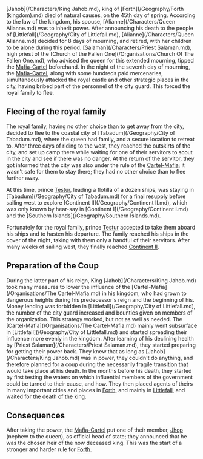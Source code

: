 [Jahob](/Characters/King Jahob.md), king of [Forth](/Geography/Forth (kingdom).md) died of natural causes, on the 45th day of spring.
According to the law of the kingdom, his spouse, [Alianne](/Characters/Queen Alianne.md) was to inherit power.
After announcing his death to the people of [Littlefall](/Geography/City of Littlefall.md), [Alianne](/Characters/Queen Alianne.md) decided for 8 days of mourning, and retired, with her children to be alone during this period.
[Salaman](/Characters/Priest Salaman.md), high priest of the [Church of the Fallen One](/Organisations/Church Of The Fallen One.md), who advised the queen for this extended mourning, tipped the [Mafia-Cartel](Organi) beforehand.
In the night of the seventh day of mourning, the [Mafia-Cartel](Org), along with some hundreds paid mercenaries, simultaneously attacked the royal castle and other strategic places in the city, having bribed part of the personnel of the city guard.
This forced the royal family to flee.

## Fleeing of the royal family

The royal family, having no other choice than to get away from the city, decided to flee to the coastal city of [Tabadum](/Geography/City of Tabadum.md), where the queen had family, and a secure location to retreat to.
After three days of riding to the west, they reached the outskirts of the city, and set up camp there while waiting for one of their servitors to scout in the city and see if there was no danger.
At the return of the servitor, they got informed that the city was also under the rule of the [Cartel-Mafia](); it wasn't safe for them to stay there; they had no other choice than to flee further away.

At this time, prince [Testur](/Characters/Testur.md), leading a flotilla of a dozen ships, was staying in [Tabadum](/Geography/City of Tabadum.md) for a final resupply before sailing west to explore [Continent II](/Geography/Continent II.md), which was only known by hear-say in [Continent I](/Geography/Continent I.md) and the [Southern Islands](/Geography/Southern Islands.md).

Fortunately for the royal family, prince [Testur](/Characters/Testur.md) accepted to take them aboard his ships and to hasten his departure.
The family reached his ships in the cover of the night, taking with them only a handful of their servitors.
After many weeks of sailing west, they finally reached [Continent II]().

## Preparation of the Coup

During the latter part of his reign, King [Jahob](/Characters/King Jahob.md) took many measures to lower the influence of the [Cartel-Mafia](/Organisations/The Cartel-Mafia.md) in his kingdom, who had grown to dangerous heights during his predecessor's reign and the beginning of his.
Money lending was forbidden in [Littlefall](/Geography/City of Littlefall.md), the number of the city guard increased and bounties given on members of the organization.
This strategy worked, but not as well as needed.
The [Cartel-Mafia](/Organisations/The Cartel-Mafia.md) mainly went subsurface in [Littlefall](/Geography/City of Littlefall.md) and started spreading their influence more evenly in the kingdom.
After learning of his declining health by [Priest Salaman](/Characters/Priest Salaman.md), they started preparing for getting their power back.
They knew that as long as [Jahob](/Characters/King Jahob.md) was in power, they couldn't do anything, and therefore planned for a coup during the necessarily fragile transition that would take place at his death.
In the months before his death, they started by first testing the waters on which influential members of the government could be turned to their cause, and how.
They then placed agents of theirs in many important cities and places in [Forth](), and mainly in [Littlefall](), and waited for the death of the king.

## Consequences

After taking the power, the [Mafia-Cartel]() put one of their member, [Jhop](/Characters/Jhob.md) (nephew to the queen), as official head of state; they announced that he was the chosen heir of the now deceased king.
This was the start of a stronger and harder rule for [Forth](kingdom).


